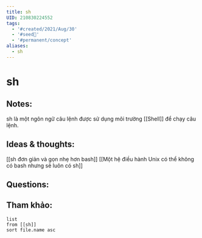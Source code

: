 ```yaml
---
title: sh
UID: 210830224552
tags:
  - '#created/2021/Aug/30'
  - '#seed🥜'
  - '#permanent/concept'
aliases:
  - sh
---
```

# sh

## Notes:
sh là một ngôn ngữ câu lệnh được sử dụng môi trường [[Shell]] để chạy câu lệnh. 

## Ideas & thoughts:
[[sh đơn giản và gọn nhẹ hơn bash]]
[[Một hệ điều hành Unix có thể không có bash nhưng sẽ luôn có sh]]

## Questions:


## Tham khảo:
```dataview
list
from [[sh]]
sort file.name asc
```